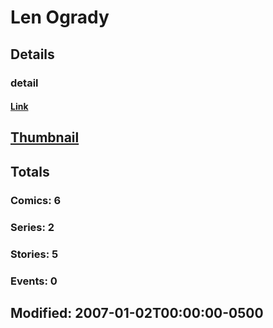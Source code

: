 # Len  Ogrady 
## Details
### detail
#### [Link](http://marvel.com/comics/creators/1053/len_ogrady?utm_campaign=apiRef&utm_source=225578a89fc76f3d20fbffda5d17a88d)
## [Thumbnail](http://i.annihil.us/u/prod/marvel/i/mg/b/40/image_not_available.jpg)
## Totals
### Comics: 6
### Series: 2
### Stories: 5
### Events: 0
## Modified: 2007-01-02T00:00:00-0500